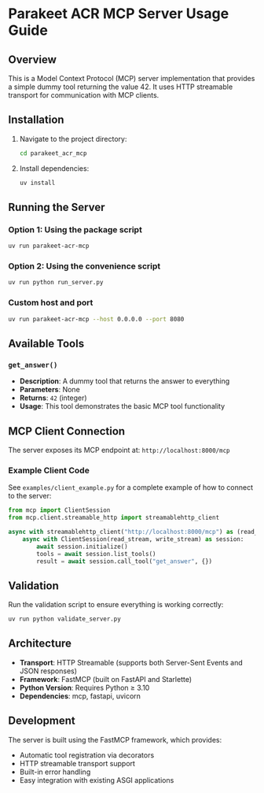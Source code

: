 # Parakeet ACR MCP Server Usage Guide

## Overview

This is a Model Context Protocol (MCP) server implementation that provides a simple dummy tool returning the value 42. It uses HTTP streamable transport for communication with MCP clients.

## Installation

1. Navigate to the project directory:
   ```bash
   cd parakeet_acr_mcp
   ```

2. Install dependencies:
   ```bash
   uv install
   ```

## Running the Server

### Option 1: Using the package script
```bash
uv run parakeet-acr-mcp
```

### Option 2: Using the convenience script
```bash
uv run python run_server.py
```

### Custom host and port
```bash
uv run parakeet-acr-mcp --host 0.0.0.0 --port 8080
```

## Available Tools

### `get_answer()`
- **Description**: A dummy tool that returns the answer to everything
- **Parameters**: None
- **Returns**: `42` (integer)
- **Usage**: This tool demonstrates the basic MCP tool functionality

## MCP Client Connection

The server exposes its MCP endpoint at: `http://localhost:8000/mcp`

### Example Client Code

See `examples/client_example.py` for a complete example of how to connect to the server:

```python
from mcp import ClientSession
from mcp.client.streamable_http import streamablehttp_client

async with streamablehttp_client("http://localhost:8000/mcp") as (read_stream, write_stream, _):
    async with ClientSession(read_stream, write_stream) as session:
        await session.initialize()
        tools = await session.list_tools()
        result = await session.call_tool("get_answer", {})
```

## Validation

Run the validation script to ensure everything is working correctly:

```bash
uv run python validate_server.py
```

## Architecture

- **Transport**: HTTP Streamable (supports both Server-Sent Events and JSON responses)
- **Framework**: FastMCP (built on FastAPI and Starlette)
- **Python Version**: Requires Python ≥ 3.10
- **Dependencies**: mcp, fastapi, uvicorn

## Development

The server is built using the FastMCP framework, which provides:
- Automatic tool registration via decorators
- HTTP streamable transport support
- Built-in error handling
- Easy integration with existing ASGI applications
